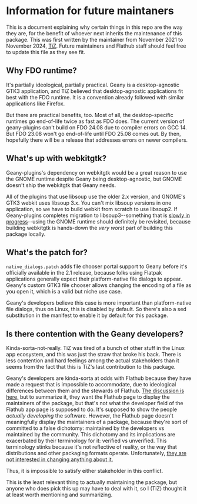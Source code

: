 # Information for future maintaners

This is a document explaining why certain things in this repo are the way they are, for the benefit of whoever next inherits the maintenance of this package. This was first written by the maintainer from November 2021 to November 2024, [TiZ](https://github.com/TiZ-HugLife). Future maintainers and Flathub staff should feel free to update this file as they see fit.

## Why FDO runtime?

It's partially ideological, partially practical. Geany is a desktop-agnostic GTK3 application, and TiZ believed that desktop-agnostic applications fit best with the FDO runtime. It is a convention already followed with similar applications like Firefox.

But there are practical benefits, too. Most of all, the desktop-specific runtimes go end-of-life twice as fast as FDO does. The current version of geany-plugins can't build on FDO 24.08 due to compiler errors on GCC 14. But FDO 23.08 won't go end-of-life until FDO 25.08 comes out. By then, hopefully there will be a release that addresses errors on newer compilers.

## What's up with webkitgtk?

Geany-plugins's dependency on webkitgtk would be a great reason to use the GNOME runtime despite Geany being desktop-agnostic, but GNOME doesn't ship the webkitgtk that Geany needs.

All of the plugins that use libsoup use the older 2.x version, and GNOME's GTK3 webkit uses libsoup 3.x. You can't mix libsoup versions in one application, so we have to build webkit from scratch to use libsoup2. If Geany-plugins completes migration to libsoup3--something that is [slowly in progress](https://github.com/geany/geany-plugins/pull/1342)--using the GNOME runtime should definitely be revisited, because building webkitgtk is hands-down the *very worst* part of building this package locally.

## What's the patch for?

`native_dialogs.patch` adds file chooser portal support to Geany before it's officially available in the 2.1 release, because folks using Flatpak applications generally expect their platform-native file dialogs to appear. Geany's custom GTK3 file chooser allows changing the encoding of a file as you open it, which is a valid but niche use case.

Geany's developers believe this case is more important than platform-native file dialogs, thus on Linux, this is disabled by default. So there's also a sed substitution in the manifest to enable it by default for this package.

## Is there contention with the Geany developers?

Kinda-sorta-not-really. TiZ was tired of a bunch of other stuff in the Linux app ecosystem, and this was just the straw that broke his back. There is less contention and hard feelings among the actual stakeholders than it seems from the fact that this is TiZ's last contribution to this package.

Geany's developers are kinda-sorta at odds with Flathub because they have made a request that is impossible to accommodate, due to ideological differences between them and the stewards of Flathub. [The discussion is here,](https://github.com/flathub/org.geany.Geany/issues/92) but to summarize it, they want the Flathub page to display the maintainers of the package, but that's not what the developer field of the Flathub app page is supposed to do. It's supposed to show the people *actually developing* the software. However, the Flathub page doesn't meaningfully display the maintainers of a package, because they're sort of committed to a false dichotomy: maintained by the developers vs maintained by the community. This dichotomy and its implications are exacerbated by their terminology for it: verified vs unverified. This terminology stinks because it's not reflective of reality, or the way that distributions and other packaging formats operate. Unfortunately, [they are not interested in changing anything about it.](https://github.com/flathub-infra/website/issues/3131)

Thus, it is impossible to satisfy either stakeholder in this conflict.

This is the least relevant thing to actually maintaining the package, but anyone who does pick this up may have to deal with it, so I (TiZ) thought it at least worth mentioning and summarizing.
